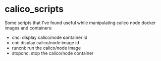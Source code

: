 # calico_scripts

Some scripts that I've found useful while manipulating calico node
docker images and containers:
* cnc: display calico/node **c**ontainer id
* cni: display calico/node **i**mage id
* runcni: run the calico/node image
* stopcnc: stop the calico/node container


